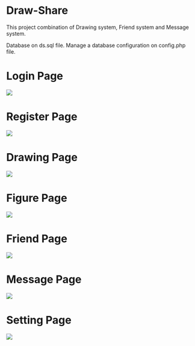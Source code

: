# Draw-Share
 This project combination of Drawing system, Friend system and Message system. 

Database on ds.sql file.
Manage a database configuration on config.php file.

# Login Page
![](https://imgur.com/8ZefvGY.png)

# Register Page
![](https://imgur.com/C9IEuPV.png)

# Drawing Page
![](https://imgur.com/G9yXg1X.png)

# Figure Page
![](https://imgur.com/mJTeIJc.png)

# Friend Page
![](https://imgur.com/xHhbKol.png)

# Message Page
![](https://imgur.com/ZQocRgX.png)

# Setting Page
![](https://imgur.com/u3u8khg.png)
